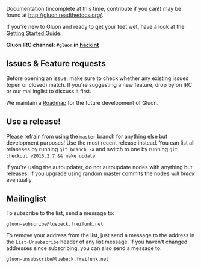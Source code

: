 Documentation (incomplete at this time, contribute if you can!) may be found at
http://gluon.readthedocs.org/.

If you're new to Gluon and ready to get your feet wet, have a look at the
[Getting Started Guide](http://gluon.readthedocs.org/en/latest/user/getting_started.html).

**Gluon IRC channel: `#gluon` in [hackint](http://hackint.org/)**

## Issues & Feature requests

Before opening an issue, make sure to check whether any existing issues
(open or closed) match. If you're suggesting a new feature, drop by on IRC or
our mailinglist to discuss it first.

We maintain a [Roadmap](https://github.com/freifunk-gluon/gluon/wiki/Roadmap) for
the future development of Gluon.

## Use a release!

Please refrain from using the `master` branch for anything else but development purposes!
Use the most recent release instead. You can list all relaseses by running `git branch -a`
and switch to one by running `git checkout v2016.2.7 && make update`.

If you're using the autoupdater, do not autoupdate nodes with anything but releases.
If you upgrade using random master commits the nodes *will break* eventually.

## Mailinglist

To subscribe to the list, send a message to:

    gluon-subscribe@luebeck.freifunk.net

To remove your address from the list, just send a message to
the address in the `List-Unsubscribe` header of any list
message. If you haven't changed addresses since subscribing,
you can also send a message to:

    gluon-unsubscribe@luebeck.freifunk.net

